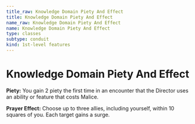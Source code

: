 ```yaml
---
title_raw: Knowledge Domain Piety And Effect
title: Knowledge Domain Piety And Effect
name_raw: Knowledge Domain Piety And Effect
name: Knowledge Domain Piety And Effect
type: classes
subtype: conduit
kind: 1st-level features
---
```


# Knowledge Domain Piety And Effect

**Piety:** You gain 2 piety the first time in an encounter that the Director uses an ability or feature that costs Malice.

**Prayer Effect:** Choose up to three allies, including yourself, within 10 squares of you. Each target gains a surge.
